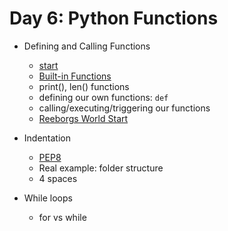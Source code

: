 # Day 6: Python Functions

- Defining and Calling Functions

  - [start](https://replit.com/@jaimesHub/day-6-start)
  - [Built-in Functions](https://docs.python.org/3/library/functions.html)
  - print(), len() functions
  - defining our own functions: `def`
  - calling/executing/triggering our functions
  - [Reeborgs World Start](https://reeborg.ca/reeborg.html?lang=en&mode=python&menu=worlds%2Fmenus%2Freeborg_intro_en.json&name=Alone&url=worlds%2Ftutorial_en%2Falone.json)

- Indentation

  - [PEP8](https://peps.python.org/pep-0008/)
  - Real example: folder structure
  - 4 spaces

- While loops
  - for vs while
